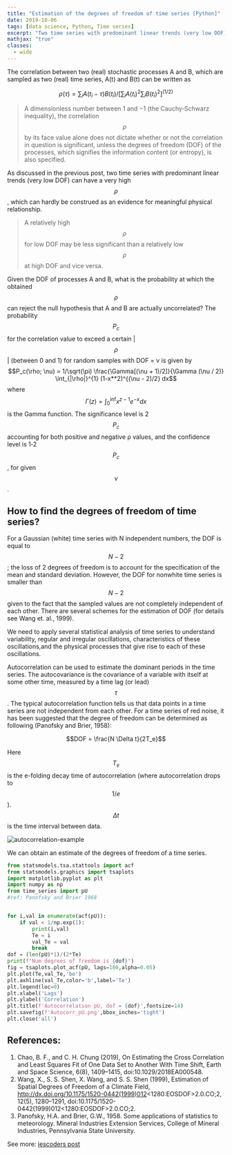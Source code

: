 ```yaml
---
title: "Estimation of the degrees of freedom of time series [Python]"
date: 2019-10-06
tags: [data science, Python, Time series]
excerpt: "Two time series with predominant linear trends (very low DOF) can have a very high correlation coefficient, which can hardly be construed as an evidence for meaningful physical relationship."
mathjax: "true"
classes:
  - wide
---
```


The correlation between two (real) stochastic processes A and B, which are sampled as two (real) time series, A(t) and B(t) can be written as

$$\rho (\tau) = \sum_i A(t_i-\tau) B(t_i)/[\sum_i A(t_i)^2 \sum_i B(t_i)^2]^{(1/2)}$$

> A dimensionless number between 1 and −1 (the Cauchy‐Schwarz inequality), the correlation $$\rho$$ by its face value alone does not dictate whether or not the correlation in question is significant, unless the degrees of freedom (DOF) of the processes, which signifies the information content (or entropy), is also specified.

As discussed in the previous post, two time series with predominant linear trends (very low DOF) can have a very high $$\rho$$, which can hardly be construed as an evidence for meaningful physical relationship.

> A relatively high $$\rho$$ for low DOF may be less significant than a relatively low $$\rho$$ at high DOF and vice versa.

Given the DOF of processes A and B, what is the probability at which the obtained $$\rho$$ can reject the null hypothesis that A and B are actually uncorrelated? The probability $$P_c$$ for the correlation value to exceed a certain |$$\rho$$| (between 0 and 1) for random samples with DOF = ν is given by
$$P_c(\rho; \nu) = 1/\sqrt(\pi) \frac{\Gamma[(\nu + 1)/2]}{\Gamma (\nu / 2)} \int_{|\rho|}^{1} (1-x**2)^{(\nu - 2)/2} dx$$
where $$Γ(z) = ∫_0^\inf x^{z−1} e^{−x} dx$$ is the Gamma function. The significance level is 2$$P_c$$ accounting for both positive and negative ρ values, and the confidence level is 1‐2$$P_c$$, for given $$\nu$$.

## How to find the degrees of freedom of time series?
For a Gaussian (white) time series with N independent numbers, the DOF is equal to $$N-2$$; the loss of 2 degrees of freedom is to account for the specification of the mean and standard deviation. However, the DOF for nonwhite time series is smaller than $$N-2$$ given to the fact that the sampled values are not completely independent of each other. There are several schemes for the estimation of DOF (for details see Wang et. al., 1999).

We need to apply several statistical analysis of time series to understand variability, regular and irregular oscillations, characteristics of these oscillations,and the physical processes that give rise to each of these oscillations.

Autocorrelation can be used to estimate the dominant periods in the time series. The autocovariance is the covariance of a variable with itself at some other time, measured by a time lag (or lead) $$\tau$$. The typical autocorrelation function tells us that data points in a time series are not independent from each other. For a time series of red noise, it has been suggested that the degree of freedom can be determined as following (Panofsky and Brier, 1958):

$$DOF = \frac{N \Delta t}{2T_e}$$

Here $$T_e$$ is the e-folding decay time of autocorrelation (where autocorrelation drops to $$1/e$$). $$\Delta t$$ is the time interval between data.

<img src="{{ site.url }}{{ site.baseurl }}/images/degrees-of-freedom/Autocorr_pU.png" alt="autocorrelation-example">

We can obtain an estimate of the degrees of freedom of a time series.
```python
from statsmodels.tsa.stattools import acf
from statsmodels.graphics import tsaplots
import matplotlib.pyplot as plt
import numpy as np
from time_series import pU
#ref: Panofsky and Brier 1968


for i,val in enumerate(acf(pU)):
    if val < 1/np.exp(1):
        print(i,val)
        Te = i
        val_Te = val
        break
dof = (len(pU)*1)/(2*Te)
print(f"Num degrees of freedom is {dof}")
fig = tsaplots.plot_acf(pU, lags=100,alpha=0.05)
plt.plot(Te,val_Te,'bo')
plt.axhline(val_Te,color='b',label='Te')
plt.legend(loc=0)
plt.xlabel('Lags')
plt.ylabel('Correlation')
plt.title(f'Autocorrelation pU, dof = {dof}',fontsize=14)
plt.savefig(f'Autocorr_pU.png',bbox_inches='tight')
plt.close('all')
```


## References:
1. Chao, B. F., and C. H. Chung (2019), On Estimating the Cross Correlation and Least Squares Fit of One Data Set to Another With Time Shift, Earth and Space Science, 6(8), 1409–1415, doi:10.1029/2018EA000548.
2. Wang, X., S. S. Shen, X. Wang, and S. S. Shen (1999), Estimation of Spatial Degrees of Freedom of a Climate Field, http://dx.doi.org/10.1175/1520-0442(1999)012<1280:EOSDOF>2.0.CO;2, 12(5), 1280–1291, doi:10.1175/1520-0442(1999)012<1280:EOSDOF>2.0.CO;2.
3. Panofsky, H.A. and Brier, G.W., 1958. Some applications of statistics to meteorology. Mineral Industries Extension Services, College of Mineral Industries, Pennsylvania State University.

See more:
[iescoders post](https://iescoders.com/estimation-of-the-degrees-of-freedom-time-series/)
